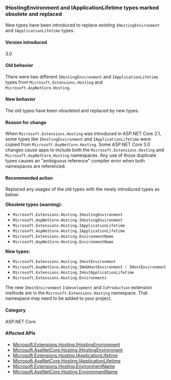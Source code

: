 ### IHostingEnvironment and IApplicationLifetime types marked obsolete and replaced

New types have been introduced to replace existing `IHostingEnvironment` and `IApplicationLifetime` types.

#### Version introduced

3.0

#### Old behavior

There were two different `IHostingEnvironment` and `IApplicationLifetime` types from `Microsoft.Extensions.Hosting` and `Microsoft.AspNetCore.Hosting`.

#### New behavior

The old types have been obsoleted and replaced by new types.

#### Reason for change

When `Microsoft.Extensions.Hosting` was introduced in ASP.NET Core 2.1, some types like `IHostingEnvironment` and `IApplicationLifetime` were copied from `Microsoft.AspNetCore.Hosting`. Some ASP.NET Core 3.0 changes cause apps to include both the `Microsoft.Extensions.Hosting` and `Microsoft.AspNetCore.Hosting` namespaces. Any use of those duplicate types causes an "ambiguous reference" compiler error when both namespaces are referenced.

#### Recommended action

Replaced any usages of the old types with the newly introduced types as below:

**Obsolete types (warning):**

- `Microsoft.Extensions.Hosting.IHostingEnvironment`
- `Microsoft.AspNetCore.Hosting.IHostingEnvironment`
- `Microsoft.Extensions.Hosting.IApplicationLifetime`
- `Microsoft.AspNetCore.Hosting.IApplicationLifetime`
- `Microsoft.Extensions.Hosting.EnvironmentName`
- `Microsoft.AspNetCore.Hosting.EnvironmentName`

**New types:**

- `Microsoft.Extensions.Hosting.IHostEnvironment`
- `Microsoft.AspNetCore.Hosting.IWebHostEnvironment : IHostEnvironment`
- `Microsoft.Extensions.Hosting.IHostApplicationLifetime`
- `Microsoft.Extensions.Hosting.Environments`

The new `IHostEnvironment` `IsDevelopment` and `IsProduction` extension methods are in the `Microsoft.Extensions.Hosting` namespace. That namespace may need to be added to your project.

#### Category

ASP.NET Core

#### Affected APIs

- [Microsoft.Extensions.Hosting.IHostingEnvironment](/dotnet/api/microsoft.extensions.hosting.ihostingenvironment?view=aspnetcore-2.2)
- [Microsoft.AspNetCore.Hosting.IHostingEnvironment](/dotnet/api/microsoft.aspnetcore.hosting.ihostingenvironment?view=aspnetcore-2.2)
- [Microsoft.Extensions.Hosting.IApplicationLifetime](/dotnet/api/microsoft.extensions.hosting.iapplicationlifetime?view=aspnetcore-2.2)
- [Microsoft.AspNetCore.Hosting.IApplicationLifetime](/dotnet/api/microsoft.aspnetcore.hosting.iapplicationlifetime?view=aspnetcore-2.2)
- [Microsoft.Extensions.Hosting.EnvironmentName](/dotnet/api/microsoft.extensions.hosting.environmentname?view=aspnetcore-2.2)
- [Microsoft.AspNetCore.Hosting.EnvironmentName](/dotnet/api/microsoft.aspnetcore.hosting.environmentname?view=aspnetcore-2.2)
